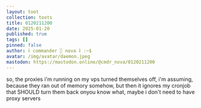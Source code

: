 ```yaml
---
layout: toot
collection: toots
title: 0120211200
date: 2025-01-20
published: true
tags: []
pinned: false
author: ⸸ commander ░ nova ⸸ :~$
avatar: /img/avatar/daemon.jpeg
mastodon: https://mastodon.online/@cmdr_nova/0120211200
---
```


so, the proxies i'm running on my vps turned themselves off, i'm assuming, because they ran out of memory somehow, but then it ignores my cronjob that SHOULD turn them back onyou know what, maybe i don't need to have proxy servers
